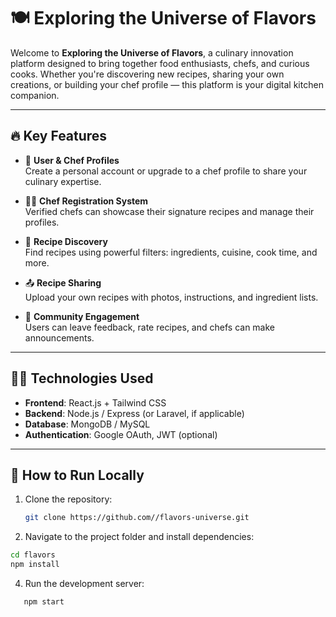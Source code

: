 # 🍽️ Exploring the Universe of Flavors

Welcome to **Exploring the Universe of Flavors**, a culinary innovation platform designed to bring together food enthusiasts, chefs, and curious cooks. Whether you're discovering new recipes, sharing your own creations, or building your chef profile — this platform is your digital kitchen companion.

---

## 🔥 Key Features

- 👤 **User & Chef Profiles**  
  Create a personal account or upgrade to a chef profile to share your culinary expertise.

- 🧑‍🍳 **Chef Registration System**  
  Verified chefs can showcase their signature recipes and manage their profiles.

- 🍲 **Recipe Discovery**  
  Find recipes using powerful filters: ingredients, cuisine, cook time, and more.

- 📤 **Recipe Sharing**  
  Upload your own recipes with photos, instructions, and ingredient lists.

- 💬 **Community Engagement**  
  Users can leave feedback, rate recipes, and chefs can make announcements.

---

## 🧑‍💻 Technologies Used

- **Frontend**: React.js + Tailwind CSS  
- **Backend**: Node.js / Express (or Laravel, if applicable)  
- **Database**: MongoDB / MySQL  
- **Authentication**: Google OAuth, JWT (optional)  

---

## 🚀 How to Run Locally

1. Clone the repository:
   ```bash
   git clone https://github.com//flavors-universe.git

2. Navigate to the project folder and install dependencies:
  ```bash
  cd flavors
  npm install
```

4. Run the development server:
```bash
   npm start
```

